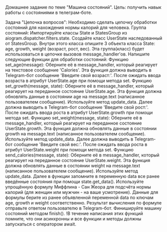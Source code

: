 Домашнее задание по теме "Машина состояний".
Цель: получить навык работы с состояниями в телеграм-боте.

Задача "Цепочка вопросов":
Необходимо сделать цепочку обработки состояний для нахождения нормы калорий для человека.
Группа состояний:
Импортируйте классы State и StatesGroup из aiogram.dispatcher.filters.state.
Создайте класс UserState наследованный от StatesGroup.
Внутри этого класса опишите 3 объекта класса State: age, growth, weight (возраст, рост, вес).
Эта группа(класс) будет использоваться в цепочке вызовов message_handler'ов. Напишите следующие функции для обработки состояний:
Функцию set_age(message):
Оберните её в message_handler, который реагирует на текстовое сообщение 'Calories'.
Эта функция должна выводить в Telegram-бот сообщение 'Введите свой возраст:'.
После ожидать ввода возраста в атрибут UserState.age при помощи метода set.
Функцию set_growth(message, state):
Оберните её в message_handler, который реагирует на переданное состояние UserState.age.
Эта функция должна обновлять данные в состоянии age на message.text (написанное пользователем сообщение). Используйте метод update_data.
Далее должна выводить в Telegram-бот сообщение 'Введите свой рост:'.
После ожидать ввода роста в атрибут UserState.growth при помощи метода set.
Функцию set_weight(message, state):
Оберните её в message_handler, который реагирует на переданное состояние UserState.growth.
Эта функция должна обновлять данные в состоянии growth на message.text (написанное пользователем сообщение). Используйте метод update_data.
Далее должна выводить в Telegram-бот сообщение 'Введите свой вес:'.
После ожидать ввода роста в атрибут UserState.weight при помощи метода set.
Функцию send_calories(message, state):
Оберните её в message_handler, который реагирует на переданное состояние UserState.weight.
Эта функция должна обновлять данные в состоянии weight на message.text (написанное пользователем сообщение). Используйте метод update_data.
Далее в функции запомните в переменную data все ранее введённые состояния при помощи state.get_data().
Используйте упрощённую формулу Миффлина - Сан Жеора для подсчёта нормы калорий (для женщин или мужчин - на ваше усмотрение). Данные для формулы берите из ранее объявленной переменной data по ключам age, growth и weight соответственно.
Результат вычисления по формуле отправьте ответом пользователю в Telegram-бот.
Финишируйте машину состояний методом finish().
!В течение написания этих функций помните, что они асинхронны и все функции и методы должны запускаться с оператором await.
